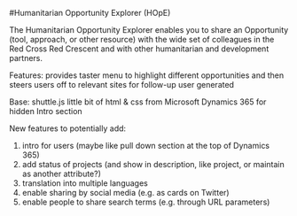 #Humanitarian Opportunity Explorer (HOpE)
>
The Humanitarian Opportunity Explorer enables you to share an Opportunity (tool, approach, or other resource) with the wide set of colleagues in the Red Cross Red Crescent and with other humanitarian and development partners.
>
Features:
provides taster menu to highlight different opportunities and then steers users off to relevant sites for follow-up
user generated

Base:
shuttle.js
little bit of html & css from Microsoft Dynamics 365 for hidden Intro section

New features to potentially add:
   1) intro for users (maybe like pull down section at the top of Dynamics 365)
   2) add status of projects (and show in description, like project, or maintain as another attribute?)
   3) translation into multiple languages
   4) enable sharing by social media (e.g. as cards on Twitter)
   5) enable people to share search terms (e.g. through URL parameters)


